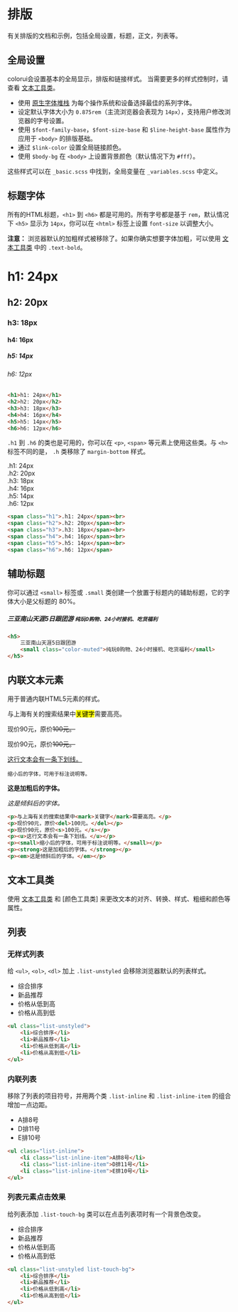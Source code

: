 # 排版

有关排版的文档和示例，包括全局设置，标题，正文，列表等。

## 全局设置

colorui会设置基本的全局显示，排版和链接样式。
当需要更多的样式控制时，请查看 [文本工具类]()。

* 使用 [原生字体堆栈](aa) 为每个操作系统和设备选择最佳的系列字体。
* 设定默认字体大小为 `0.875rem`（主流浏览器会表现为 `14px`），支持用户修改浏览器的字号设置。
* 使用 `$font-family-base`，`$font-size-base` 和 `$line-height-base` 属性作为应用于 `<body>` 的排版基础。
* 通过 `$link-color` 设置全局链接颜色。
* 使用 `$body-bg` 在 `<body>` 上设置背景颜色（默认情况下为 `#fff`）。
  
这些样式可以在 `_basic.scss` 中找到，全局变量在 `_variables.scss` 中定义。

## 标题字体

所有的HTML标题，`<h1>` 到 `<h6>` 都是可用的。所有字号都是基于 `rem`，默认情况下 `<h5>` 显示为 `14px`，你可以在 `<html>` 标签上设置 `font-size` 以调整大小。

**注意：** 浏览器默认的加粗样式被移除了。如果你确实想要字体加粗，可以使用 [文本工具类]() 中的 `.text-bold`。

<div class="demo">
    <h1>h1: 24px</h1>
    <h2>h2: 20px</h2>
    <h3>h3: 18px</h3>
    <h4>h4: 16px</h4>
    <h5>h5: 14px</h5>
    <h6>h6: 12px</h6>
</div>

```html
<h1>h1: 24px</h1>
<h2>h2: 20px</h2>
<h3>h3: 18px</h3>
<h4>h4: 16px</h4>
<h5>h5: 14px</h5>
<h6>h6: 12px</h6>
```

`.h1` 到 `.h6` 的类也是可用的，你可以在 `<p>`, `<span>` 等元素上使用这些类。与 `<h>` 标签不同的是， `.h` 类移除了 `margin-bottom` 样式。

<div class="demo">
    <span class="h1">.h1: 24px</span><br>
    <span class="h2">.h2: 20px</span><br>
    <span class="h3">.h3: 18px</span><br>
    <span class="h4">.h4: 16px</span><br>
    <span class="h5">.h5: 14px</span><br>
    <span class="h6">.h6: 12px</span>
</div>

```html
<span class="h1">.h1: 24px</span><br>
<span class="h2">.h2: 20px</span><br>
<span class="h3">.h3: 18px</span><br>
<span class="h4">.h4: 16px</span><br>
<span class="h5">.h5: 14px</span><br>
<span class="h6">.h6: 12px</span>
```

## 辅助标题

你可以通过 `<small>` 标签或 `.small` 类创建一个放置于标题内的辅助标题，它的字体大小是父标题的 80%。

<div class="demo">
    <h5>
        三亚南山天涯5日跟团游
        <small class="color-muted">纯玩0购物、24小时接机、吃货福利</small>
    </h5>
</div>

```html
<h5>
    三亚南山天涯5日跟团游
    <small class="color-muted">纯玩0购物、24小时接机、吃货福利</small>
</h5>
```

## 内联文本元素

用于普通内联HTML5元素的样式。

<div class="demo">
    <p>与上海有关的搜索结果中<mark>关键字</mark>需要高亮。</p>
    <p>现价90元，原价<del>100元。</del></p>
    <p>现价90元，原价<s>100元。</s></p>
    <p><u>这行文本会有一条下划线。</u></p>
    <p><small>缩小后的字体，可用于标注说明等。</small></p>
    <p><strong>这是加粗后的字体。</strong></p>
    <p><em>这是倾斜后的字体。</em></p>
</div>

```html
<p>与上海有关的搜索结果中<mark>关键字</mark>需要高亮。</p>
<p>现价90元，原价<del>100元。</del></p>
<p>现价90元，原价<s>100元。</s></p>
<p><u>这行文本会有一条下划线。</u></p>
<p><small>缩小后的字体，可用于标注说明等。</small></p>
<p><strong>这是加粗后的字体。</strong></p>
<p><em>这是倾斜后的字体。</em></p>
```

## 文本工具类

使用 [文本工具类]() 和 [颜色工具类] 来更改文本的对齐、转换、样式、粗细和颜色等属性。

## 列表

### 无样式列表

给 `<ul>`, `<ol>`, `<dl>` 加上 `.list-unstyled` 会移除浏览器默认的列表样式。

<div class="demo">
    <ul class="list-unstyled">
        <li>综合排序</li>
        <li>新品推荐</li>
        <li>价格从低到高</li>
        <li>价格从高到低</li>
    </ul>
</div>

```html
<ul class="list-unstyled">
    <li>综合排序</li>
    <li>新品推荐</li>
    <li>价格从低到高</li>
    <li>价格从高到低</li>
</ul>
```

### 内联列表

移除了列表的项目符号，并用两个类 `.list-inline` 和 `.list-inline-item` 的组合增加一点边距。

<div class="demo">
    <ul class="list-inline">
        <li class="list-inline-item">A排8号</li>
        <li class="list-inline-item">D排11号</li>
        <li class="list-inline-item">E排10号</li>
    </ul>
</div>

```html
<ul class="list-inline">
    <li class="list-inline-item">A排8号</li>
    <li class="list-inline-item">D排11号</li>
    <li class="list-inline-item">E排10号</li>
</ul>
```

### 列表元素点击效果

给列表添加 `.list-touch-bg` 类可以在点击列表项时有一个背景色改变。

<div class="demo">
    <ul class="list-unstyled list-touch-bg">
        <li>综合排序</li>
        <li>新品推荐</li>
        <li>价格从低到高</li>
        <li>价格从高到低</li>
    </ul>
</div>

```html
<ul class="list-unstyled list-touch-bg">
    <li>综合排序</li>
    <li>新品推荐</li>
    <li>价格从低到高</li>
    <li>价格从高到低</li>
</ul>
```